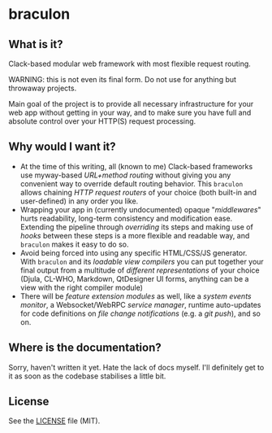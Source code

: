 # braculon

## What is it?
Clack-based modular web framework with most flexible request routing.

WARNING: this is not even its final form.
Do not use for anything but throwaway projects.

Main goal of the project is to provide all necessary infrastructure for your web app
 without getting in your way, and to make sure you have full and absolute control
 over your HTTP(S) request processing.

## Why would I want it?

- At the time of this writing, all (known to me) Clack-based frameworks use myway-based *URL+method routing* without giving you any convenient way to override default routing behavior. This `braculon` allows chaining *HTTP request routers* of your choice (both built-in and user-defined) in any order you like. 
- Wrapping your app in (currently undocumented) opaque "*middlewares*" hurts readability, long-term consistency and modification ease. Extending the pipeline through *overriding* its steps and making use of *hooks* between these steps is a more flexible and readable way, and `braculon` makes it easy to do so.
- Avoid being forced into using any specific HTML/CSS/JS generator. With `braculon` and its *loadable view compilers* you can put together your final output from a multitude of *different representations* of your choice (Djula, CL-WHO, Markdown, QtDesigner UI forms, anything can be a view with the right compiler module)
- There will be *feature extension modules* as well, like a *system events monitor*, a Websocket/WebRPC *service manager*, runtime auto-updates for code definitions on *file change notifications* (e.g. a *git push*), and so on.

## Where is the documentation?

Sorry, haven't written it yet. Hate the lack of docs myself.
I'll definitely get to it as soon as the codebase stabilises a little bit.

## License

See the [LICENSE](LICENSE.md) file (MIT).
